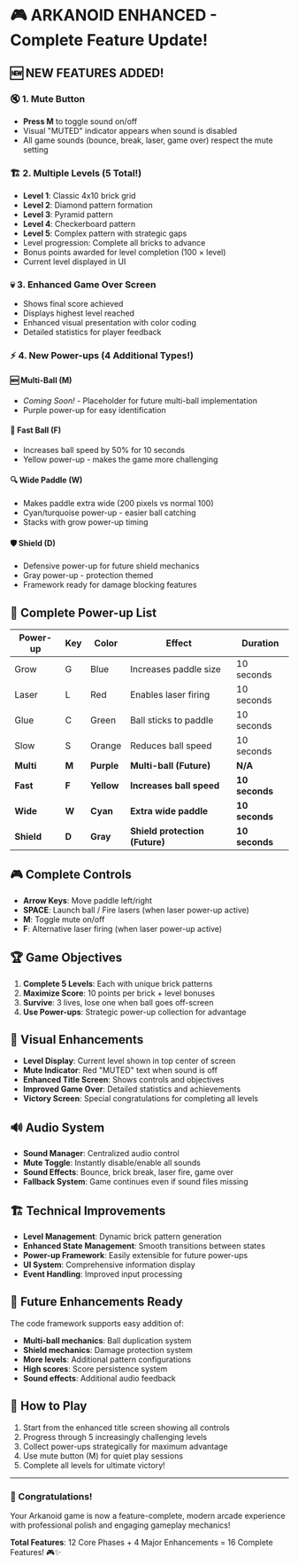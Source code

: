 # 🎮 ARKANOID ENHANCED - Complete Feature Update! 

## 🆕 NEW FEATURES ADDED!

### 🔇 1. Mute Button
- **Press M** to toggle sound on/off
- Visual "MUTED" indicator appears when sound is disabled
- All game sounds (bounce, break, laser, game over) respect the mute setting

### 🏗️ 2. Multiple Levels (5 Total!)
- **Level 1**: Classic 4x10 brick grid
- **Level 2**: Diamond pattern formation  
- **Level 3**: Pyramid pattern
- **Level 4**: Checkerboard pattern
- **Level 5**: Complex pattern with strategic gaps
- Level progression: Complete all bricks to advance
- Bonus points awarded for level completion (100 × level)
- Current level displayed in UI

### 💀 3. Enhanced Game Over Screen
- Shows final score achieved
- Displays highest level reached
- Enhanced visual presentation with color coding
- Detailed statistics for player feedback

### ⚡ 4. New Power-ups (4 Additional Types!)

#### 🆕 **Multi-Ball (M)** 
- *Coming Soon!* - Placeholder for future multi-ball implementation
- Purple power-up for easy identification

#### 🏃 **Fast Ball (F)**
- Increases ball speed by 50% for 10 seconds
- Yellow power-up - makes the game more challenging

#### 🔍 **Wide Paddle (W)**
- Makes paddle extra wide (200 pixels vs normal 100)
- Cyan/turquoise power-up - easier ball catching
- Stacks with grow power-up timing

#### 🛡️ **Shield (D)**
- Defensive power-up for future shield mechanics
- Gray power-up - protection themed
- Framework ready for damage blocking features

## 🎯 Complete Power-up List

| Power-up | Key | Color | Effect | Duration |
|----------|-----|-------|--------|----------|
| Grow | G | Blue | Increases paddle size | 10 seconds |
| Laser | L | Red | Enables laser firing | 10 seconds |
| Glue | C | Green | Ball sticks to paddle | 10 seconds |
| Slow | S | Orange | Reduces ball speed | 10 seconds |
| **Multi** | **M** | **Purple** | **Multi-ball (Future)** | **N/A** |
| **Fast** | **F** | **Yellow** | **Increases ball speed** | **10 seconds** |
| **Wide** | **W** | **Cyan** | **Extra wide paddle** | **10 seconds** |
| **Shield** | **D** | **Gray** | **Shield protection (Future)** | **10 seconds** |

## 🎮 Complete Controls

- **Arrow Keys**: Move paddle left/right
- **SPACE**: Launch ball / Fire lasers (when laser power-up active)
- **M**: Toggle mute on/off
- **F**: Alternative laser firing (when laser power-up active)

## 🏆 Game Objectives

1. **Complete 5 Levels**: Each with unique brick patterns
2. **Maximize Score**: 10 points per brick + level bonuses
3. **Survive**: 3 lives, lose one when ball goes off-screen
4. **Use Power-ups**: Strategic power-up collection for advantage

## 🎨 Visual Enhancements

- **Level Display**: Current level shown in top center of screen
- **Mute Indicator**: Red "MUTED" text when sound is off
- **Enhanced Title Screen**: Shows controls and objectives
- **Improved Game Over**: Detailed statistics and achievements
- **Victory Screen**: Special congratulations for completing all levels

## 🔊 Audio System

- **Sound Manager**: Centralized audio control
- **Mute Toggle**: Instantly disable/enable all sounds
- **Sound Effects**: Bounce, brick break, laser fire, game over
- **Fallback System**: Game continues even if sound files missing

## 🏗️ Technical Improvements

- **Level Management**: Dynamic brick pattern generation
- **Enhanced State Management**: Smooth transitions between states
- **Power-up Framework**: Easily extensible for future power-ups
- **UI System**: Comprehensive information display
- **Event Handling**: Improved input processing

## 🎯 Future Enhancements Ready

The code framework supports easy addition of:
- **Multi-ball mechanics**: Ball duplication system
- **Shield mechanics**: Damage protection system
- **More levels**: Additional pattern configurations
- **High scores**: Score persistence system
- **Sound effects**: Additional audio feedback

## 🏁 How to Play

1. Start from the enhanced title screen showing all controls
2. Progress through 5 increasingly challenging levels
3. Collect power-ups strategically for maximum advantage
4. Use mute button (M) for quiet play sessions
5. Complete all levels for ultimate victory!

---

### 🎊 Congratulations! 
Your Arkanoid game is now a feature-complete, modern arcade experience with professional polish and engaging gameplay mechanics!

**Total Features**: 12 Core Phases + 4 Major Enhancements = 16 Complete Features! 🎮✨
